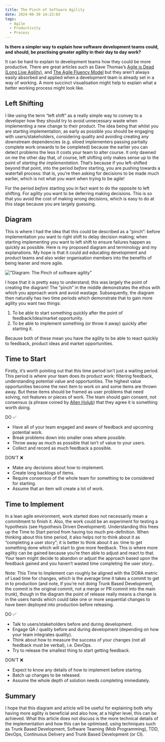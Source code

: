 ```yaml
---
title: The Pinch of Software Agility
date: 2024-06-30 14:23:03
tags:
  - Agile
  - Productivity
  - Process
---
```


**Is there a simpler way to explain how software development teams could, and should, be practising greater agility in their day to day work?**

It can be hard to explain to development teams how they could be more productive. There are great articles such as Dave Thomas’s [Agile is Dead (Long Live Agility)](https://pragdave.me/thoughts/active/2014-03-04-time-to-kill-agile.html), and [The Agile Fluency Model](https://martinfowler.com/articles/agileFluency.html) but they aren’t always easily absorbed and applied when a development team is already set in a way of working. A more succinct visualisation might help to explain what a better working process might look like.

## Left Shifting

I like using the term “left shift” as a really simple way to convey to a developer how they should try to avoid unnecessary waste when implementing a new change to their product. The idea being that whilst you are starting implementation, as early as possible you should be engaging with users/stakeholders, considering quality and avoiding creating any downstream dependencies (e.g. siloed implementers passing partially complete work onwards to be completed) because the earlier you can detect problems the less it costs your team to alter course. It only dawned on me the other day that, of course, left shifting only makes sense up to the point of _starting the implementation_. That’s because if you left-shifted beyond that point, into the period _before_ starting, you are pushing towards a waterfall process: that is, you’re then asking for decisions to be made much earlier, which is not what you want when trying to be agile!

For the period _before_ starting you in fact want to do the opposite to left shifting. For agility you want to be deferring making decisions. This is so that you avoid the cost of making wrong decisions, which is easy to do at this stage because you are largely guessing.

## Diagram

This is where I had the idea that this could be described as a “pinch”: before implementation you want to right shift to delay decision making; when starting implementing you want to left shift to ensure failures happen as quickly as possible. Here is my proposed diagram and terminology and my explanations. My hope is that it could aid educating development and product teams and also wider organisation members into the benefits of being leaner and more agile.

!["Diagram: The Pinch of software agility"](the-pinch-of-software-agility.png)

I hope that it is pretty easy to understand; this was largely the point of creating the diagram! The “pinch” in the middle demonstrates the ethos with which you approach work and avoid wastage. Subsequently, the diagram then naturally has two time periods which demonstrate that to gain more agility you want two things:

1. To be able to start something quickly after the point of feedback/idea/market opportunity.
2. To be able to implement something (or throw it away) quickly after starting it.

Because both of these mean you have the agility to be able to react quickly to feedback, product ideas and market opportunities.

## Time to Start

Firstly, it’s worth pointing out that this time period isn’t just a waiting period. This period is where your team does its product work: filtering feedback, understanding potential value and opportunities. The highest value opportunities become the next item to work on and some items are thrown away. But these items should be framed as user problems that need solving, not features or pieces of work. The team should gain consent, not consensus (a phrase coined by [Allen Holub](https://holub.com/)) that they agree it is something worth doing.

DO ✅

- Have all of your team engaged and aware of feedback and upcoming potential work.
- Break problems down into smaller ones where possible.
- Throw away as much as possible that isn’t of value to your users.
- Collect and record as much feedback a possible.

DON’T ❌

- Make any decisions about how to implement.
- Create long backlogs of items.
- Require consensus of the whole team for something to be considered for starting.
- Assume that an item will create a lot of work.

## Time to Implement

In a lean agile environment, work started does not necessarily mean a commitment to finish it. Also, the work could be an experiment for testing a hypothesis (see Hypothesis Driven Development). Understanding this frees up the Time to Start period from having too much pre-definition. When thinking about this time period, it also helps not to think about it as “completing a user story”; it is better to think about it as: time to get something done which will start to give more feedback. This is where more agility can be gained because you’re then able to adjust and react to that. Your team might decide to abandon or adjust the approach based upon the feedback gained and you haven’t wasted time completing the user story..

Note: This Time to Implement can roughly be aligned with the DORA metric of Lead time for changes, which is the average time it takes a commit to get in to production (and note, if you’re not doing Trunk Based Development, the commit is the original commit, not a merge or PR commit into the main trunk), though in the diagram the point of release really means a change is in the users hands which could take one or more sequential changes to have been deployed into production before releasing.

DO ✅

- Talk to users/stakeholders before and during development.
- Engage QA / quality before and during development (depending on how your team integrates quality).
- Think about how to measure the success of your changes (not all feedback must be verbal), i.e. DevOps.
- Try to release the smallest thing to start getting feedback.

DON’T ❌

- Expect to know any details of how to implement before starting.
- Batch up changes to be released.
- Assume the whole depth of solution needs completing immediately.

## Summary

I hope that this diagram and article will be useful for explaining both why having more agility is beneficial and also how, at a higher level, this can be achieved. What this article does not discuss is the more technical details of the implementation and how this can be optimised, using techniques such as Trunk Based Development, Software Teaming (Mob Programming), TDD, DevOps, Continuous Delivery and Trunk Based Development (or CI).
